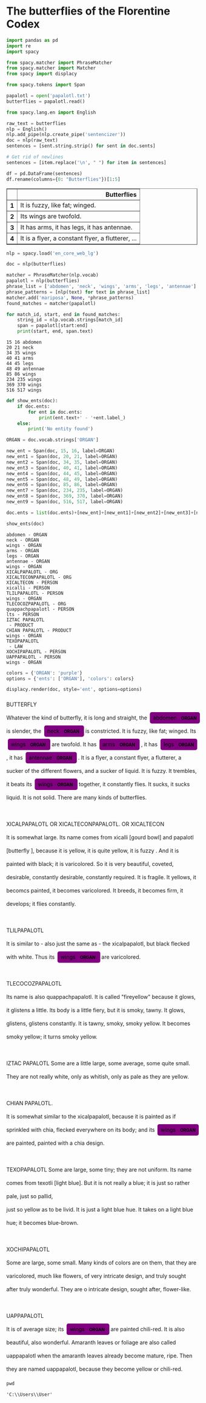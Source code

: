 # The butterflies of the Florentine Codex


```python
import pandas as pd
import re
import spacy

from spacy.matcher import PhraseMatcher
from spacy.matcher import Matcher
from spacy import displacy

from spacy.tokens import Span
```


```python
papalotl = open('papalotl.txt')
butterflies = papalotl.read()
```


```python
from spacy.lang.en import English

raw_text = butterflies
nlp = English()
nlp.add_pipe(nlp.create_pipe('sentencizer'))
doc = nlp(raw_text)
sentences = [sent.string.strip() for sent in doc.sents]
```


```python
# Get rid of newlines
sentences = [item.replace('\n', " ") for item in sentences]
```


```python
df = pd.DataFrame(sentences)
df.rename(columns={0: "Butterflies"})[1:5]
```




<div>
<style scoped>
    .dataframe tbody tr th:only-of-type {
        vertical-align: middle;
    }

    .dataframe tbody tr th {
        vertical-align: top;
    }

    .dataframe thead th {
        text-align: right;
    }
</style>
<table border="1" class="dataframe">
  <thead>
    <tr style="text-align: right;">
      <th></th>
      <th>Butterflies</th>
    </tr>
  </thead>
  <tbody>
    <tr>
      <th>1</th>
      <td>lt is fuzzy, like fat; winged.</td>
    </tr>
    <tr>
      <th>2</th>
      <td>Its wings are twofold.</td>
    </tr>
    <tr>
      <th>3</th>
      <td>It has arms, it has legs, it has antennae.</td>
    </tr>
    <tr>
      <th>4</th>
      <td>lt is a flyer, a constant flyer, a flutterer, ...</td>
    </tr>
  </tbody>
</table>
</div>




```python
nlp = spacy.load('en_core_web_lg')
```


```python
doc = nlp(butterflies)
```


```python
matcher = PhraseMatcher(nlp.vocab)
papalotl = nlp(butterflies)
phrase_list = ['abdomen', 'neck', 'wings', 'arms', 'legs', 'antennae']
phrase_patterns = [nlp(text) for text in phrase_list]
matcher.add('mariposa', None, *phrase_patterns)
found_matches = matcher(papalotl)
```


```python
for match_id, start, end in found_matches:
    string_id = nlp.vocab.strings[match_id]
    span = papalotl[start:end]
    print(start, end, span.text)
```

    15 16 abdomen
    20 21 neck
    34 35 wings
    40 41 arms
    44 45 legs
    48 49 antennae
    85 86 wings
    234 235 wings
    369 370 wings
    516 517 wings



```python
def show_ents(doc):
    if doc.ents: 
        for ent in doc.ents:
            print(ent.text+' - '+ent.label_)
    else:
        print('No entity found')
```


```python
ORGAN = doc.vocab.strings['ORGAN']
```


```python
new_ent = Span(doc, 15, 16, label=ORGAN)
new_ent1 = Span(doc, 20, 21, label=ORGAN) 
new_ent2 = Span(doc, 34, 35, label=ORGAN) 
new_ent3 = Span(doc, 40, 41, label=ORGAN) 
new_ent4 = Span(doc, 44, 45, label=ORGAN) 
new_ent5 = Span(doc, 48, 49, label=ORGAN) 
new_ent6 = Span(doc, 85, 86, label=ORGAN) 
new_ent7 = Span(doc, 234, 235, label=ORGAN) 
new_ent8 = Span(doc, 369, 370, label=ORGAN) 
new_ent9 = Span(doc, 516, 517, label=ORGAN) 
```


```python
doc.ents = list(doc.ents)+[new_ent]+[new_ent1]+[new_ent2]+[new_ent3]+[new_ent4]+[new_ent5]+[new_ent6]+[new_ent7]+[new_ent8]+[new_ent9]
```


```python
show_ents(doc)
```

    abdomen - ORGAN
    neck - ORGAN
    wings - ORGAN
    arms - ORGAN
    legs - ORGAN
    antennae - ORGAN
    wings - ORGAN
    XICALPAPALOTL - ORG
    XICALTECONPAPALOTL - ORG
    XICALTECON - PERSON
    xicalli - PERSON
    TLILPAPALOTL - PERSON
    wings - ORGAN
    TLECOCOZPAPALOTL - ORG
    quappachpapalotl - PERSON
    lts - PERSON
    IZTAC PAPALOTL
     - PRODUCT
    CHIAN PAPALOTL - PRODUCT
    wings - ORGAN
    TEXOPAPALOTL
     - LAW
    XOCHIPAPALOTL - PERSON
    UAPPAPALOTL - PERSON
    wings - ORGAN



```python
colors = {'ORGAN': 'purple'}
options = {'ents': ['ORGAN'], 'colors': colors}
```


```python
displacy.render(doc, style='ent', options=options)
```


<span class="tex2jax_ignore"><div class="entities" style="line-height: 2.5; direction: ltr">BUTTERFLY</br>Whatever the kind of butterfly, it is long and straight, the 
<mark class="entity" style="background: purple; padding: 0.45em 0.6em; margin: 0 0.25em; line-height: 1; border-radius: 0.35em;">
    abdomen
    <span style="font-size: 0.8em; font-weight: bold; line-height: 1; border-radius: 0.35em; text-transform: uppercase; vertical-align: middle; margin-left: 0.5rem">ORGAN</span>
</mark>
 is slender, the 
<mark class="entity" style="background: purple; padding: 0.45em 0.6em; margin: 0 0.25em; line-height: 1; border-radius: 0.35em;">
    neck
    <span style="font-size: 0.8em; font-weight: bold; line-height: 1; border-radius: 0.35em; text-transform: uppercase; vertical-align: middle; margin-left: 0.5rem">ORGAN</span>
</mark>
 is constricted. lt is fuzzy, like fat; winged. Its 
<mark class="entity" style="background: purple; padding: 0.45em 0.6em; margin: 0 0.25em; line-height: 1; border-radius: 0.35em;">
    wings
    <span style="font-size: 0.8em; font-weight: bold; line-height: 1; border-radius: 0.35em; text-transform: uppercase; vertical-align: middle; margin-left: 0.5rem">ORGAN</span>
</mark>
 are twofold. It has 
<mark class="entity" style="background: purple; padding: 0.45em 0.6em; margin: 0 0.25em; line-height: 1; border-radius: 0.35em;">
    arms
    <span style="font-size: 0.8em; font-weight: bold; line-height: 1; border-radius: 0.35em; text-transform: uppercase; vertical-align: middle; margin-left: 0.5rem">ORGAN</span>
</mark>
, it has 
<mark class="entity" style="background: purple; padding: 0.45em 0.6em; margin: 0 0.25em; line-height: 1; border-radius: 0.35em;">
    legs
    <span style="font-size: 0.8em; font-weight: bold; line-height: 1; border-radius: 0.35em; text-transform: uppercase; vertical-align: middle; margin-left: 0.5rem">ORGAN</span>
</mark>
, it has 
<mark class="entity" style="background: purple; padding: 0.45em 0.6em; margin: 0 0.25em; line-height: 1; border-radius: 0.35em;">
    antennae
    <span style="font-size: 0.8em; font-weight: bold; line-height: 1; border-radius: 0.35em; text-transform: uppercase; vertical-align: middle; margin-left: 0.5rem">ORGAN</span>
</mark>
. lt is a flyer, a constant flyer, a flutterer, a sucker of the different flowers, and a sucker of liquid. It is fuzzy. It trembles, it beats its 
<mark class="entity" style="background: purple; padding: 0.45em 0.6em; margin: 0 0.25em; line-height: 1; border-radius: 0.35em;">
    wings
    <span style="font-size: 0.8em; font-weight: bold; line-height: 1; border-radius: 0.35em; text-transform: uppercase; vertical-align: middle; margin-left: 0.5rem">ORGAN</span>
</mark>
 together, it constantly flies. It sucks, it sucks liquid. It is not solid. There are many kinds of butterflies.</br></br>XICALPAPALOTL OR XICALTECONPAPALOTL. OR XICALTECON</br>It is somewhat large. Its name comes from xicalli [gourd bowl] and papalotl [butterfly ], because it is yellow, it is quite yellow, it is fuzzy . And it is painted with black; it is varicolored. So it is very beautiful, coveted, desirable, constantly desirable, constantly required. It is fragile. It yellows, it becomcs painted, it becomes varicolored. It breeds, it becomes firm, it develops; it flies constantly.</br></br>TLILPAPALOTL</br>It is similar to - also just the same as - the xicalpapalotl, but black flecked with white. Thus its 
<mark class="entity" style="background: purple; padding: 0.45em 0.6em; margin: 0 0.25em; line-height: 1; border-radius: 0.35em;">
    wings
    <span style="font-size: 0.8em; font-weight: bold; line-height: 1; border-radius: 0.35em; text-transform: uppercase; vertical-align: middle; margin-left: 0.5rem">ORGAN</span>
</mark>
 are varicolored.</br></br>TLECOCOZPAPALOTL</br>Its name is also quappachpapalotl. It is called &quot;fireyellow&quot; because it glows, it glistens a little. lts body is a little fiery, but it is smoky, tawny. It glows, glistens, glistens constantly. It is tawny, smoky, smoky yellow. It becomes smoky yellow; it turns smoky yellow.</br></br>IZTAC PAPALOTL
Some are a little large, some average, some quite small. They are not really white, only as whitish, only as pale as they are yellow.</br></br>CHIAN PAPALOTL.</br>It is somewhat similar to the xicalpapalotl, because it is painted as if sprinkled with chia, flecked everywhere on its body; and its 
<mark class="entity" style="background: purple; padding: 0.45em 0.6em; margin: 0 0.25em; line-height: 1; border-radius: 0.35em;">
    wings
    <span style="font-size: 0.8em; font-weight: bold; line-height: 1; border-radius: 0.35em; text-transform: uppercase; vertical-align: middle; margin-left: 0.5rem">ORGAN</span>
</mark>
 are painted, painted with a chia design.</br></br>TEXOPAPALOTL
Some are large, some tiny; they are not uniform. Its name comes from texotli [light blue]. But it is not really a blue; it is just so rather pale, just so pallid,</br>just so yellow as to be livid. It is just a light blue hue. It takes on a light blue hue; it becomes blue-brown.</br></br>XOCHIPAPALOTL</br>Some are large, some small. Many kinds of colors are on them, that they are varicolored, much like flowers, of very intricate design, and truly sought after truly wonderful. They are o intricate design, sought after, flower-like.</br></br>UAPPAPALOTL</br>It is of average size; its 
<mark class="entity" style="background: purple; padding: 0.45em 0.6em; margin: 0 0.25em; line-height: 1; border-radius: 0.35em;">
    wings
    <span style="font-size: 0.8em; font-weight: bold; line-height: 1; border-radius: 0.35em; text-transform: uppercase; vertical-align: middle; margin-left: 0.5rem">ORGAN</span>
</mark>
 are painted chili-red. It is also beautiful, also wonderful. Amaranth leaves or foliage are also called uappapalotl when the amaranth leaves already become mature, ripe. Then they are named uappapalotl, because they become yellow or chili-red.</div></span>



```python
pwd
```




    'C:\\Users\\User'




```python

```


```python

```


```python

```


```python

```


```python

```
